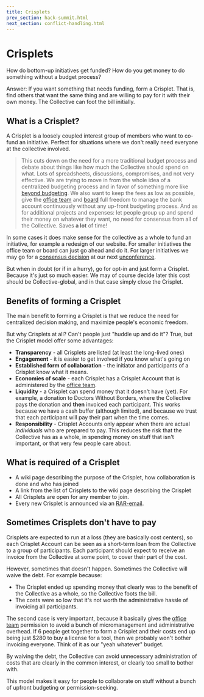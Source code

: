 ```yaml
---
title: Crisplets
prev_section: hack-summit.html
next_section: conflict-handling.html
---
```


Crisplets
=========

How do bottom-up initiatives get funded? How do you get money to do something without a budget process?

Answer: If you want something that needs funding, form a Crisplet. That is, find others that want the same thing and are willing to pay for it with their own money. The Collective can foot the bill initially.

What is a Crisplet?
-------------------

A Crisplet is a loosely coupled interest group of members who want to co-fund an initiative. Perfect for situations where we don't really need everyone at the collective involved.

> This cuts down on the need for a more traditional budget process and debate about things like how much the Collective should spend on what. Lots of spreadsheets, discussions, compromises, and not very effective. We are trying to move in from the whole idea of a centralized budgeting process and in favor of something more like [beyond budgeting](http://www.slideshare.net/Lewitz/bjarte-bogsnes-about-beyond-budgeting-at-ale2011). We also want to keep the fees as low as possible, give the [office team](office-team.html) and [board](board.html) full freedom to manage the bank account continuously without any up-front budgeting process. And as for additional projects and expenses: let people group up and spend their money on whatever they want, no need for consensus from all of the Collective. Saves **a lot** of time!

In some cases it does make sense for the collective as a whole to fund an initiative, for example a redesign of our website. For smaller initiatives the office team or board can just go ahead and do it. For larger initiatives we may go for a [consensus decision](decisions.html) at our next [unconference](unconference.html).

But when in doubt (or if in a hurry), go for opt-in and just form a Crisplet. Because it's just so much easier. We may of course decide later this cost should be Collective-global, and in that case simply close the Crisplet.

Benefits of forming a Crisplet
------------------------------

The main benefit to forming a Crisplet is that we reduce the need for centralized decision making, and maximize people's economic freedom.

But why Crisplets at all? Can't people just "huddle up and do it"? True, but the Crisplet model offer some advantages:

-   **Transparency** - all Crisplets are listed (at least the long-lived ones)
-   **Engagement** - it is easier to get involved if you know what's going on
-   **Established form of collaboration** - the initiator and participants of a Crisplet know what it means.
-   **Economies of scale** - each Crisplet has a Crisplet Account that is administered by the [office team](office-team.html).
-   **Liquidity** - a Crisplet can spend money that it doesn't have (yet). For example, a donation to Doctors Without Borders, where the Collective pays the donation and **then** invoiced each participant. This works because we have a cash buffer (although limited), and because we trust that each participant will pay their part when the time comes.
-   **Responsibility** - Crisplet Accounts only appear when there are actual *individuals* who are prepared to pay. This reduces the risk that the Collective has as a whole, in spending money on stuff that isn't important, or that very few people care about.

What is required of a Crisplet
------------------------------

-   A wiki page describing the purpose of the Crisplet, how collaboration is done and who has joined
-   A link from the list of Crisplets to the wiki page describing the Crisplet
-   All Crisplets are open for any member to join.
-   Every new Crisplet is announced via an [RAR-email](email-conventions.html).

Sometimes Crisplets don't have to pay
-------------------------------------

Crisplets are expected to run at a loss (they are basically cost centers), so each Crisplet Account can be seen as a short-term loan from the Collective to a group of participants. Each participant should expect to receive an invoice from the Collective at some point, to cover their part of the cost.

However, sometimes that doesn't happen. Sometimes the Collective will waive the debt. For example because:

-   The Crisplet ended up spending money that clearly was to the benefit of the Collective as a whole, so the Collective foots the bill.
-   The costs were so low that it's not worth the administrative hassle of invoicing all participants.

The second case is very important, because it basically gives the [office team](office-team.html) permission to avoid a bunch of micromanagement and administrative overhead. If 6 people get together to form a Crisplet and their costs end up being just $280 to buy a license for a tool, then we probably won't bother invoicing everyone. Think of it as our "yeah whatever" budget.

By waiving the debt, the Collective can avoid unnecessary administration of costs that are clearly in the common interest, or clearly too small to bother with.

This model makes it easy for people to collaborate on stuff without a bunch of upfront budgeting or permission-seeking.
